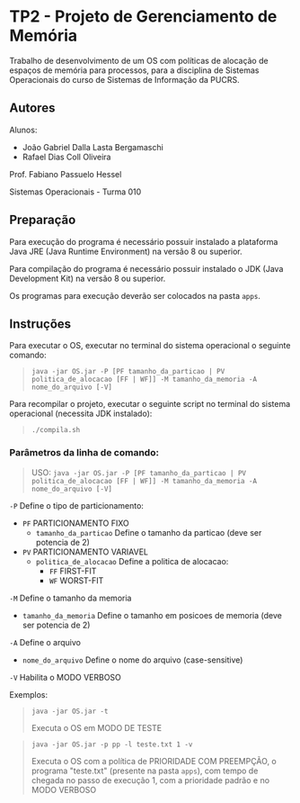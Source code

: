 # TP2 - Projeto de Gerenciamento de Memória

Trabalho de desenvolvimento de um OS com políticas de alocação de espaços de memória para processos, para a disciplina de Sistemas Operacionais do curso de Sistemas de Informação da PUCRS.

## Autores

Alunos:
- João Gabriel Dalla Lasta Bergamaschi
- Rafael Dias Coll Oliveira

Prof. Fabiano Passuelo Hessel

Sistemas Operacionais - Turma 010

## Preparação

Para execução do programa é necessário possuir instalado a plataforma Java JRE (Java Runtime Environment) na versão 8 ou superior.

Para compilação do programa é necessário possuir instalado o JDK (Java Development Kit) na versão 8 ou superior.

Os programas para execução deverão ser colocados na pasta `apps`.

## Instruções

Para executar o OS, executar no terminal do sistema operacional o seguinte comando:
> `java -jar OS.jar -P [PF tamanho_da_particao | PV politica_de_alocacao [FF | WF]] -M tamanho_da_memoria -A nome_do_arquivo [-V]`

Para recompilar o projeto, executar o seguinte script no terminal do sistema operacional (necessita JDK instalado):
> `./compila.sh`

### Parâmetros da linha de comando:

> USO: `java -jar OS.jar -P [PF tamanho_da_particao | PV politica_de_alocacao [FF | WF]] -M tamanho_da_memoria -A nome_do_arquivo [-V]`

`-P`                            Define o tipo de particionamento:
+ `PF`                          PARTICIONAMENTO FIXO
    + `tamanho_da_particao`     Define o tamanho da particao (deve ser potencia de 2)
+ `PV`                          PARTICIONAMENTO VARIAVEL
    + `politica_de_alocacao`    Define a politica de alocacao:
        + `FF` FIRST-FIT
        + `WF` WORST-FIT

`-M`                            Define o tamanho da memoria
+ `tamanho_da_memoria`          Define o tamanho em posicoes de memoria (deve ser potencia de 2)

`-A`                            Define o arquivo
+ `nome_do_arquivo`             Define o nome do arquivo (case-sensitive)

`-V`              Habilita o MODO VERBOSO

Exemplos:
> `java -jar OS.jar -t`
> 
> Executa o OS em MODO DE TESTE

> `java -jar OS.jar -p pp -l teste.txt 1 -v`
> 
> Executa o OS com a política de PRIORIDADE COM PREEMPÇÃO, o programa "teste.txt" (presente na pasta `apps`), com tempo de chegada no passo de execução 1, com a prioridade padrão e no MODO VERBOSO
